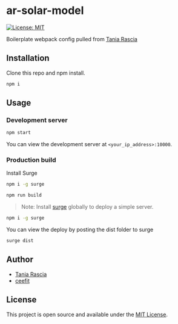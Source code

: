 # ar-solar-model

[![License: MIT](https://img.shields.io/badge/License-MIT-blue.svg)](https://opensource.org/licenses/MIT)

Boilerplate webpack config pulled from [Tania Rascia](https://www.taniarascia.com)

## Installation

Clone this repo and npm install.

```bash
npm i
```

## Usage


### Development server

```bash
npm start
```

You can view the development server at `<your_ip_address>:10000`.

### Production build
Install Surge 
```bash
npm i -g surge
```

```bash
npm run build
```

> Note: Install [surge](https://surge.sh) globally to deploy a simple server.

```bash
npm i -g surge
```

You can view the deploy by posting the dist folder to surge

```bash
surge dist
```

## Author

- [Tania Rascia](https://www.taniarascia.com)
- [ceefit](https://github.com/ceefit)

## License

This project is open source and available under the [MIT License](LICENSE).
